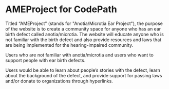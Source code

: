 # AMEProject for CodePath

Titled “AMEProject” (stands for "Anotia/Microtia Ear Project"), the purpose of the website is to create a community space for anyone who has an ear birth defect called anotia/microtia. The website will educate anyone who is not familiar with the birth defect and also provide resources and laws that are being implemented for the hearing-impaired community.

Users who are not familiar with anotia/microtia and users who want to support people with ear birth defects. 

Users would be able to learn about people’s stories with the defect, learn about the background of the defect, and provide support for passing laws and/or donate to organizations through hyperlinks.
